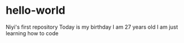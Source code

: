 # hello-world
Niyi's first repository
Today is my birthday
I am 27 years old
I am just learning how to code
